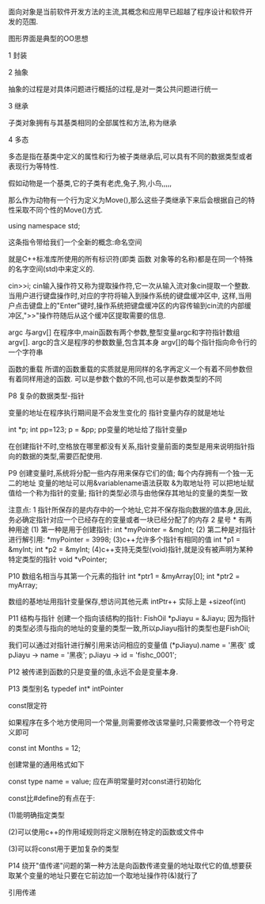 面向对象是当前软件开发方法的主流,其概念和应用早已超越了程序设计和软件开发的范围.

图形界面是典型的OO思想

1 封装

2 抽象

抽象的过程是对具体问题进行概括的过程,是对一类公共问题进行统一

3 继承

子类对象拥有与其基类相同的全部属性和方法,称为继承

4 多态

多态是指在基类中定义的属性和行为被子类继承后,可以具有不同的数据类型或者表现行为等特性.

假如动物是一个基类,它的子类有老虎,兔子,狗,小鸟,,,,,

那么作为动物有一个行为定义为Move(),那么这些子类继承下来后会根据自己的特性采取不同个性的Move()方式.



using namespace std;

这条指令带给我们一个全新的概念:命名空间

就是C++标准库所使用的所有标识符(即类 函数 对象等的名称)都是在同一个特殊的名字空间(std)中来定义的.


cin>>i; cin输入操作符又称为提取操作符,它一次从输入流对象cin提取一个整数.
当用户进行键盘操作时,对应的字符将输入到操作系统的键盘缓冲区中,
这样,当用户点击键盘上的"Enter"键时,操作系统把键盘缓冲区的内容传输到cin流的内部缓冲区,">>"操作符随后从这个缓冲区提取需要的信息.

argc 与argv[]
在程序中,main函数有两个参数,整型变量argc和字符指针数组argv[].
argc的含义是程序的参数数量,包含其本身
argv[]的每个指针指向命令行的一个字符串



函数的重载
所谓的函数重载的实质就是用同样的名字再定义一个有着不同参数但有着同样用途的函数.
可以是参数个数的不同,也可以是参数类型的不同


P8 复杂的数据类型-指针

变量的地址在程序执行期间是不会发生变化的
指针变量内存的就是地址

int *p;
int pp=123;
p = &pp;    pp变量的地址给了指针变量p

在创建指针不时,空格放在哪里都没有关系,指针变量前面的类型是用来说明指针指向的数据的类型,需要匹配使用.

P9
创建变量时,系统将分配一些内存用来保存它们的值;
每个内存拥有一个独一无二的地址
变量的地址可以用&variablename语法获取  &为取地址符
可以把地址赋值给一个称为指针的变量;
指针的类型必须与由他保存其地址的变量的类型一致

注意点:
1 指针所保存的是内存中的一个地址,它并不保存指向数据的值本身,因此,务必确定指针对应一个已经存在的变量或者一块已经分配了的内存
2 星号 * 有两种用途
(1) 第一种是用于创建指针:
int *myPointer = &mgInt;
(2) 第二种是对指针进行解引用:
*myPointer = 3998;
(3)c++允许多个指针有相同的值
   int *p1 = &myInt;
   int *p2 = &myInt;
(4)c++支持无类型(void)指针,就是没有被声明为某种特定类型的指针
  void *vPointer;

P10
数组名相当与其第一个元素的指针
int *ptr1 = &myArray[0];
int *ptr2 = myArray;

数组的基地址用指针变量保存,想访问其他元素 intPtr++  实际上是 +sizeof(int)


P11
结构与指针
创建一个指向该结构的指针:
FishOil *pJiayu = &Jiayu;
因为指针的类型必须与指向的地址的变量的类型一致,所以pJiayu指针的类型也是FishOil;

我们可以通过对指针进行解引用来访问相应的变量值
(*pJiayu).name = '黑夜'
或
pJiayu -> name = '黑夜';
pJiayu -> id = 'fishc_0001';


P12
被传递到函数的只是变量的值,永远不会是变量本身.

P13
类型别名 typedef int* intPointer



const限定符

如果程序在多个地方使用同一个常量,则需要修改该常量时,只需要修改一个符号定义即可

const int Months = 12;

创建常量的通用格式如下

const type name = value; 应在声明常量时对const进行初始化

const比#define的有点在于:

(1)能明确指定类型

(2)可以使用c++的作用域规则将定义限制在特定的函数或文件中

(3)可以将const用于更加复杂的类型




P14
绕开"值传递"问题的第一种方法是向函数传递变量的地址取代它的值,想要获取某个变量的地址只要在它前边加一个取地址操作符(&)就行了

引用传递


















